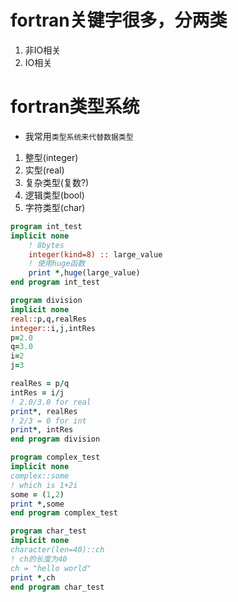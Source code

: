 # fortran关键字很多，分两类
1. 非IO相关
2. IO相关
# fortran类型系统
- 我常用`类型系统来代替数据类型`
1. 整型(integer)
2. 实型(real)
3. 复杂类型(复数?)
4. 逻辑类型(bool)
5. 字符类型(char)

```fortran
program int_test
implicit none
    ! 8bytes
    integer(kind=8) :: large_value 
    ! 使用huge函数
    print *,huge(large_value)
end program int_test
```


```fortran
program division
implicit none
real::p,q,realRes
integer::i,j,intRes
p=2.0
q=3.0
i=2
j=3

realRes = p/q
intRes = i/j
! 2.0/3.0 for real
print*, realRes
! 2/3 = 0 for int
print*, intRes
end program division
```

```fortran
program complex_test
implicit none
complex::some
! which is 1+2i
some = (1,2)
print *,some
end program complex_test
```

```fortran
program char_test
implicit none
character(len=40)::ch
! ch的长度为40
ch = "hello world"
print *,ch
end program char_test
```

